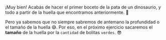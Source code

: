 ¡Muy bien! Acabás de hacer el primer boceto de la pata de un dinosaurio, y todo a partir de la huella que encontramos anteriormente. :tada:

Pero ya sabemos que no siempre sabremos de antemano la profundidad o el tamaño de la huella :sweat_smile:. Por eso, en el próximo ejercicio sacaremos el **tamaño** de la huella por la `cantidad` de bolitas `verdes`. :sunglasses:
